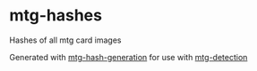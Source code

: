 # mtg-hashes
Hashes of all mtg card images

Generated with [mtg-hash-generation](https://github.com/Tyler-Scripps/mtg-hash-generation) for use with [mtg-detection](https://github.com/Tyler-Scripps/mtg-detection)

